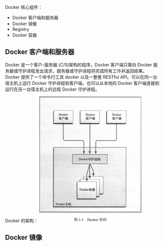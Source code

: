 Docker 核心组件：
+ Docker 客户端和服务器
+ Docker 镜像
+ Registry
+ Docker 容器

## Docker 客户端和服务器
Docker 是一个客户-服务器 (C/S)架构的程序。Docker 客户端只需向 Docker 服务器或守护进程发出请求，服务器或守护进程将完成所有工作并返回结果。Docker 提供了一个命令行工具 docker 以及一整套 RESTful API。可以在同一台宿主机上运行 Docker 守护进程和客户端，也可以从本地的 Docker 客户端连接到运行在另一台宿主机上的远程 Docker 守护进程。

Docker 的架构：
![](../images/Pasted%20image%2020231121220255.png)
## Docker 镜像


